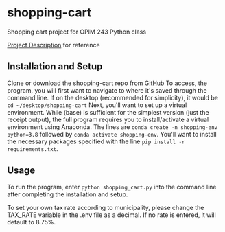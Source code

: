 # shopping-cart
Shopping cart project for OPIM 243 Python class

[Project Description](https://github.com/prof-rossetti/intro-to-python/blob/master/projects/shopping-cart/README.md) for reference

## Installation and Setup
Clone or download the shopping-cart repo from [GitHub](https://github.com/bz150/shopping-cart)
To access, the program, you will first want to navigate to where it's saved through the command line. If on the desktop (recommended for simplicity), it would be `cd ~/desktop/shopping-cart`
Next, you'll want to set up a virtual environment. While (base) is sufficient for the simplest version (just the receipt output), the full program requires you to install/activate a virtual environment using Anaconda. The lines are `conda create -n shopping-env python=3.8` followed by `conda activate shopping-env`. You'll want to install the necessary packages specified with the line `pip install -r requirements.txt`.

## Usage
To run the program, enter `python shopping_cart.py` into the command line after completing the installation and setup.

To set your own tax rate according to municipality, please change the TAX_RATE variable in the .env file as a decimal. If no rate is entered, it will default to 8.75%.